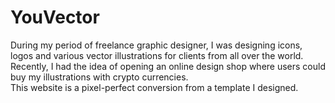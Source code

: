 # YouVector

During my period of freelance graphic designer, I was designing icons, logos and various vector illustrations for clients from all over the world.
Recently, I had the idea of opening an online design shop where users could buy my illustrations with crypto currencies.<br>
This website is a pixel-perfect conversion from a template I designed.
